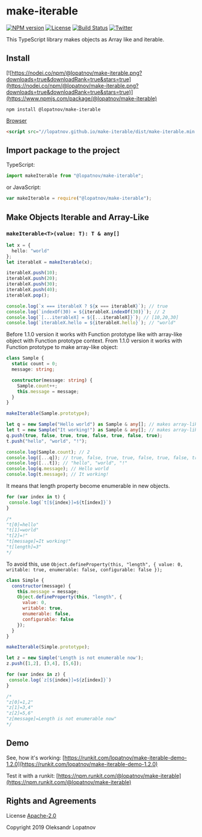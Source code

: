 # make-iterable

[![NPM version](https://badge.fury.io/js/%40lopatnov%2Fmake-iterable.svg)](https://www.npmjs.com/package/@lopatnov/make-iterable)
[![License](https://img.shields.io/github/license/lopatnov/make-iterable)](https://github.com/lopatnov/make-iterable/blob/master/LICENSE)
[![Build Status](https://travis-ci.org/lopatnov/make-iterable.png?branch=master)](https://travis-ci.org/lopatnov/make-iterable)
[![Twitter](https://img.shields.io/twitter/url?url=https%3A%2F%2Fwww.npmjs.com%2Fpackage%2F@lopatnov/make-iterable)](https://twitter.com/intent/tweet?text=Wow:&url=https%3A%2F%2Fwww.npmjs.com%2Fpackage%2F@lopatnov/make-iterable)

This TypeScript library makes objects as Array like and iterable.

## Install

[![https://nodei.co/npm/@lopatnov/make-iterable.png?downloads=true&downloadRank=true&stars=true](https://nodei.co/npm/@lopatnov/make-iterable.png?downloads=true&downloadRank=true&stars=true)](https://www.npmjs.com/package/@lopatnov/make-iterable)

```shell
npm install @lopatnov/make-iterable
```

[Browser](//lopatnov.github.io/make-iterable/dist/make-iterable.js)

```html
<script src="//lopatnov.github.io/make-iterable/dist/make-iterable.min.js"></script>
```

## Import package to the project

TypeScript:

```typescript
import makeIterable from "@lopatnov/make-iterable";
```

or JavaScript:

```javascript
var makeIterable = require("@lopatnov/make-iterable");
```

## Make Objects Iterable and Array-Like

### `makeIterable<T>(value: T): T & any[]`

```typescript
let x = {
  hello: "world"
};
let iterableX = makeIterable(x);

iterableX.push(10);
iterableX.push(20);
iterableX.push(30);
iterableX.push(40);
iterableX.pop();

console.log(`x === iterableX ? ${x === iterableX}`); // true
console.log(`indexOf(30) = ${iterableX.indexOf(30)}`); // 2
console.log(`[...iterableX] = ${[...iterableX]}`); // [10,20,30]
console.log(`iterableX.hello = ${iterableX.hello}`); // "world"
```

Before 1.1.0 version it works with Function prototype like with array-like object with Function prototype context.
From 1.1.0 version it works with Function prototype to make array-like object:

```typescript
class Sample {
  static count = 0;
  message: string;

  constructor(message: string) {
    Sample.count++;
    this.message = message;
  }
}

makeIterable(Sample.prototype);

let q = new Sample("Hello world") as Sample & any[]; // makes array-like object
let t = new Sample("It working!") as Sample & any[]; // makes array-like object
q.push(true, false, true, true, false, true, false, true);
t.push("hello", "world", "!");

console.log(Sample.count); // 2
console.log([...q]); // true, false, true, true, false, true, false, true
console.log([...t]); // "hello", "world", "!"
console.log(q.message); // Hello world
console.log(t.message); // It working!
```

It means that length property become enumerable in new objects.

```JavaScript
for (var index in t) {
 console.log(`t[${index}]=${t[index]}`)
}

/*
"t[0]=hello"
"t[1]=world"
"t[2]=!"
"t[message]=It working!"
"t[length]=3"
*/
```

To avoid this, use `Object.defineProperty(this, "length", { value: 0, writable: true, enumerable: false, configurable: false });`

```JavaScript
class Simple {
  constructor(message) {
    this.message = message;
    Object.defineProperty(this, "length", {
      value: 0,
      writable: true,
      enumerable: false,
      configurable: false
    });
  }
}

makeIterable(Simple.prototype);

let z = new Simple('Length is not enumerable now');
z.push([1,2], [3,4], [5,6]);

for (var index in z) {
 console.log(`z[${index}]=${z[index]}`)
}

/*
"z[0]=1,2"
"z[1]=3,4"
"z[2]=5,6"
"z[message]=Length is not enumerable now"
*/
```

## Demo

See, how it's working: [https://runkit.com/lopatnov/make-iterable-demo-1.2.0](https://runkit.com/lopatnov/make-iterable-demo-1.2.0)

Test it with a runkit: [https://npm.runkit.com/@lopatnov/make-iterable](https://npm.runkit.com/@lopatnov/make-iterable)

## Rights and Agreements

License [Apache-2.0](https://github.com/lopatnov/make-iterable/blob/master/LICENSE)

Copyright 2019 Oleksandr Lopatnov
